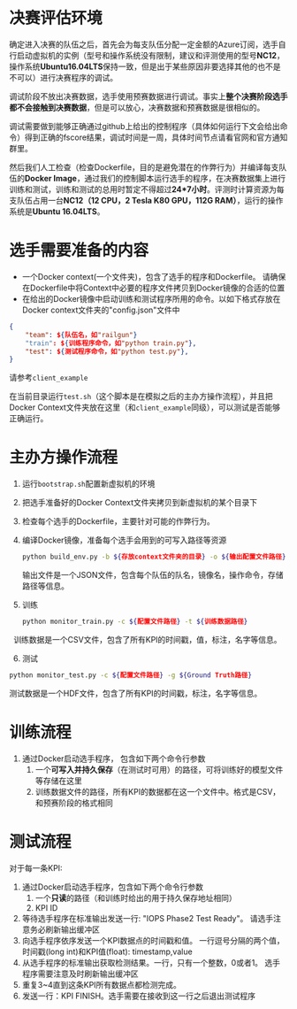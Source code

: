 # 决赛评估环境

确定进入决赛的队伍之后，首先会为每支队伍分配一定金额的Azure订阅，选手自行启动虚拟机的实例（型号和操作系统没有限制，建议和评测使用的型号**NC12**，操作系统**Ubuntu16.04LTS**保持一致，但是出于某些原因非要选择其他的也不是不可以）进行决赛程序的调试。

调试阶段不放出决赛数据，选手使用预赛数据进行调试。事实上**整个决赛阶段选手都不会接触到决赛数据**，但是可以放心，决赛数据和预赛数据是很相似的。

调试需要做到能够正确通过github上给出的控制程序（具体如何运行下文会给出命令）得到正确的fscore结果，调试时间是一周，具体时间节点请看官网和官方通知群里。

然后我们人工检查（检查Dockerfile，目的是避免潜在的作弊行为）并编译每支队伍的**Docker Image**，通过我们的控制脚本运行选手的程序，在决赛数据集上进行训练和测试，训练和测试的总用时暂定不得超过**24*7小时**。评测时计算资源为每支队伍占用一台**NC12（12 CPU，2 Tesla K80 GPU，112G RAM）**，运行的操作系统是**Ubuntu 16.04LTS**。

# 选手需要准备的内容

- 一个Docker context(一个文件夹)，包含了选手的程序和Dockerfile。
  请确保在Dockerfile中将Context中必要的程序文件拷贝到Docker镜像的合适的位置
- 在给出的Docker镜像中启动训练和测试程序所用的命令。以如下格式存放在Docker context文件夹的"config.json"文件中

```json
{
    "team": ${队伍名，如"railgun"}
    "train": ${训练程序命令，如"python train.py"},
    "test": ${测试程序命令，如"python test.py"},
}
```

请参考`client_example` 

在当前目录运行`test.sh`（这个脚本是在模拟之后的主办方操作流程），并且把Docker Context文件夹放在这里（和`client_example`同级），可以测试是否能够正确运行。

# 主办方操作流程

1. 运行`bootstrap.sh`配置新虚拟机的环境

2. 把选手准备好的Docker Context文件夹拷贝到新虚拟机的某个目录下

3. 检查每个选手的Dockerfile，主要针对可能的作弊行为。

4. 编译Docker镜像，准备每个选手会用到的可写入路径等资源

   ```bash
   python build_env.py -b ${存放context文件夹的目录} -o ${输出配置文件路径}
   ```

   输出文件是一个JSON文件，包含每个队伍的队名，镜像名，操作命令，存储路径等信息。

5. 训练

   ```bash
   python monitor_train.py -c ${配置文件路径} -t ${训练数据路径}
   ```

   训练数据是一个CSV文件，包含了所有KPI的时间戳，值，标注，名字等信息。

6. 测试

```bash
python monitor_test.py -c ${配置文件路径} -g ${Ground Truth路径}
```

测试数据是一个HDF文件，包含了所有KPI的时间戳，标注，名字等信息。

# 训练流程

1. 通过Docker启动选手程序， 包含如下两个命令行参数
   1. 一个**可写入并持久保存**（在测试时可用）的路径，可将训练好的模型文件等存储在这里
   2. 训练数据文件的路径，所有KPI的数据都在这一个文件中。格式是CSV，和预赛阶段的格式相同

# 测试流程

对于每一条KPI:

1. 通过Docker启动选手程序，包含如下两个命令行参数
   1. 一个**只读**的路径（和训练时给出的用于持久保存地址相同）
   2. KPI ID
2. 等待选手程序在标准输出发送一行: "IOPS Phase2 Test Ready"。 请选手注意务必刷新输出缓冲区
3. 向选手程序依序发送一个KPI数据点的时间戳和值。 一行逗号分隔的两个值，时间戳(long int)和KPI值(float): timestamp,value
4. 从选手程序的标准输出获取检测结果。一行，只有一个整数，0或者1。 选手程序需要注意及时刷新输出缓冲区
5. 重复3~4直到这条KPI所有数据点都检测完成。
6. 发送一行：KPI FINISH。选手需要在接收到这一行之后退出测试程序


